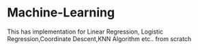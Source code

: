 # Machine-Learning
This has implementation for Linear Regression, Logistic Regression,Coordinate Descent,KNN Algorithm etc.. from scratch
